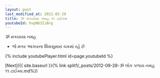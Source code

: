 ```yaml
---
layout: post
last_modified_at: 2021-03-29
title: ૐ મકારાયા નમહ ૧૧ ટાઈમ્સ
youtubeId: hvpN63IiNrg
---
```

 
 
 ૐ મકારાયા નમહ  
 
 -  જે મગર આકારના શિમસુમારા ચક્રમાં રહે છે 
 
  
 
  
 
 
 
 
 
 


{% include youtubePlayer.html id=page.youtubeId %}
 
[Next]({{ site.baseurl }}{% link  split1/_posts/2012-09-28-ૐ લોક પળાય નમહ ૧૧ ટાઈમ્સ.md%})
 
